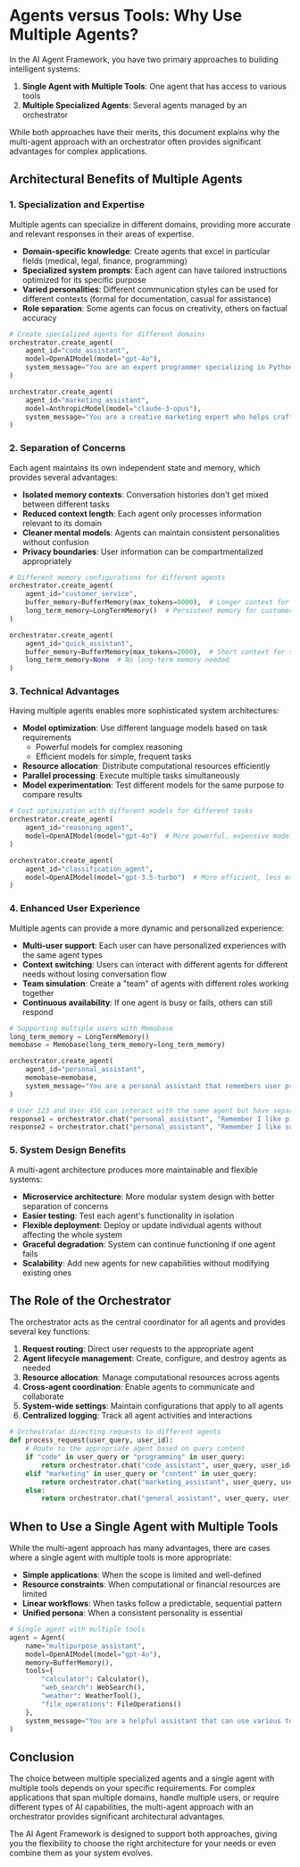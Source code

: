 # Agents versus Tools: Why Use Multiple Agents?

In the AI Agent Framework, you have two primary approaches to building intelligent systems:

1. **Single Agent with Multiple Tools**: One agent that has access to various tools
2. **Multiple Specialized Agents**: Several agents managed by an orchestrator

While both approaches have their merits, this document explains why the multi-agent approach with an orchestrator often provides significant advantages for complex applications.

## Architectural Benefits of Multiple Agents

### 1. Specialization and Expertise

Multiple agents can specialize in different domains, providing more accurate and relevant responses in their areas of expertise.

- **Domain-specific knowledge**: Create agents that excel in particular fields (medical, legal, finance, programming)
- **Specialized system prompts**: Each agent can have tailored instructions optimized for its specific purpose
- **Varied personalities**: Different communication styles can be used for different contexts (formal for documentation, casual for assistance)
- **Role separation**: Some agents can focus on creativity, others on factual accuracy

```python
# Create specialized agents for different domains
orchestrator.create_agent(
    agent_id="code_assistant",
    model=OpenAIModel(model="gpt-4o"),
    system_message="You are an expert programmer specializing in Python and JavaScript."
)

orchestrator.create_agent(
    agent_id="marketing_assistant",
    model=AnthropicModel(model="claude-3-opus"),
    system_message="You are a creative marketing expert who helps craft compelling content."
)
```

### 2. Separation of Concerns

Each agent maintains its own independent state and memory, which provides several advantages:

- **Isolated memory contexts**: Conversation histories don't get mixed between different tasks
- **Reduced context length**: Each agent only processes information relevant to its domain
- **Cleaner mental models**: Agents can maintain consistent personalities without confusion
- **Privacy boundaries**: User information can be compartmentalized appropriately

```python
# Different memory configurations for different agents
orchestrator.create_agent(
    agent_id="customer_service",
    buffer_memory=BufferMemory(max_tokens=8000),  # Longer context for complex issues
    long_term_memory=LongTermMemory()  # Persistent memory for customer interactions
)

orchestrator.create_agent(
    agent_id="quick_assistant",
    buffer_memory=BufferMemory(max_tokens=2000),  # Short context for simple Q&A
    long_term_memory=None  # No long-term memory needed
)
```

### 3. Technical Advantages

Having multiple agents enables more sophisticated system architectures:

- **Model optimization**: Use different language models based on task requirements
  - Powerful models for complex reasoning
  - Efficient models for simple, frequent tasks
- **Resource allocation**: Distribute computational resources efficiently
- **Parallel processing**: Execute multiple tasks simultaneously
- **Model experimentation**: Test different models for the same purpose to compare results

```python
# Cost optimization with different models for different tasks
orchestrator.create_agent(
    agent_id="reasoning_agent",
    model=OpenAIModel(model="gpt-4o")  # More powerful, expensive model
)

orchestrator.create_agent(
    agent_id="classification_agent",
    model=OpenAIModel(model="gpt-3.5-turbo")  # More efficient, less expensive model
)
```

### 4. Enhanced User Experience

Multiple agents can provide a more dynamic and personalized experience:

- **Multi-user support**: Each user can have personalized experiences with the same agent types
- **Context switching**: Users can interact with different agents for different needs without losing conversation flow
- **Team simulation**: Create a "team" of agents with different roles working together
- **Continuous availability**: If one agent is busy or fails, others can still respond

```python
# Supporting multiple users with Memobase
long_term_memory = LongTermMemory()
memobase = Memobase(long_term_memory=long_term_memory)

orchestrator.create_agent(
    agent_id="personal_assistant",
    memobase=memobase,
    system_message="You are a personal assistant that remembers user preferences."
)

# User 123 and User 456 can interact with the same agent but have separate memories
response1 = orchestrator.chat("personal_assistant", "Remember I like pizza", user_id=123)
response2 = orchestrator.chat("personal_assistant", "Remember I like sushi", user_id=456)
```

### 5. System Design Benefits

A multi-agent architecture produces more maintainable and flexible systems:

- **Microservice architecture**: More modular system design with better separation of concerns
- **Easier testing**: Test each agent's functionality in isolation
- **Flexible deployment**: Deploy or update individual agents without affecting the whole system
- **Graceful degradation**: System can continue functioning if one agent fails
- **Scalability**: Add new agents for new capabilities without modifying existing ones

## The Role of the Orchestrator

The orchestrator acts as the central coordinator for all agents and provides several key functions:

1. **Request routing**: Direct user requests to the appropriate agent
2. **Agent lifecycle management**: Create, configure, and destroy agents as needed
3. **Resource allocation**: Manage computational resources across agents
4. **Cross-agent coordination**: Enable agents to communicate and collaborate
5. **System-wide settings**: Maintain configurations that apply to all agents
6. **Centralized logging**: Track all agent activities and interactions

```python
# Orchestrator directing requests to different agents
def process_request(user_query, user_id):
    # Route to the appropriate agent based on query content
    if "code" in user_query or "programming" in user_query:
        return orchestrator.chat("code_assistant", user_query, user_id=user_id)
    elif "marketing" in user_query or "content" in user_query:
        return orchestrator.chat("marketing_assistant", user_query, user_id=user_id)
    else:
        return orchestrator.chat("general_assistant", user_query, user_id=user_id)
```

## When to Use a Single Agent with Multiple Tools

While the multi-agent approach has many advantages, there are cases where a single agent with multiple tools is more appropriate:

- **Simple applications**: When the scope is limited and well-defined
- **Resource constraints**: When computational or financial resources are limited
- **Linear workflows**: When tasks follow a predictable, sequential pattern
- **Unified persona**: When a consistent personality is essential

```python
# Single agent with multiple tools
agent = Agent(
    name="multipurpose_assistant",
    model=OpenAIModel(model="gpt-4o"),
    memory=BufferMemory(),
    tools={
        "calculator": Calculator(),
        "web_search": WebSearch(),
        "weather": WeatherTool(),
        "file_operations": FileOperations()
    },
    system_message="You are a helpful assistant that can use various tools to solve problems."
)
```

## Conclusion

The choice between multiple specialized agents and a single agent with multiple tools depends on your specific requirements. For complex applications that span multiple domains, handle multiple users, or require different types of AI capabilities, the multi-agent approach with an orchestrator provides significant architectural advantages.

The AI Agent Framework is designed to support both approaches, giving you the flexibility to choose the right architecture for your needs or even combine them as your system evolves.
